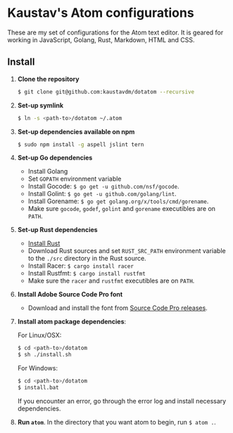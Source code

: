 # Kaustav's Atom configurations

These are my set of configurations for the Atom text editor. It is geared for working in JavaScript, Golang, Rust, Markdown, HTML and CSS.

## Install

1. **Clone the repository**

    ```bash
    $ git clone git@github.com:kaustavdm/dotatom --recursive
    ```

2. **Set-up symlink**

    ```bash
    $ ln -s <path-to>/dotatom ~/.atom
    ```

3. **Set-up dependencies available on npm**

    ```bash
    $ sudo npm install -g aspell jslint tern
    ```

4. **Set-up Go dependencies**

    - Install Golang
    - Set `GOPATH` environment variable
    - Install Gocode: `$ go get -u github.com/nsf/gocode`.
    - Install Golint: `$ go get -u github.com/golang/lint`.
    - Install Gorename: `$ go get golang.org/x/tools/cmd/gorename`.
    - Make sure `gocode`, `godef`, `golint` and `gorename` executibles are on `PATH`.

5. **Set-up Rust dependencies**

    - [Install Rust](https://www.rust-lang.org/install.html)
    - Download Rust sources and set `RUST_SRC_PATH` environment variable to the `./src` directory in the Rust source.
    - Install Racer: `$ cargo install racer`
    - Install Rustfmt: `$ cargo install rustfmt`
    - Make sure the `racer` and `rustfmt` executibles are on `PATH`.

6. **Install Adobe Source Code Pro font**

    - Download and install the font from [Source Code Pro releases](https://github.com/adobe-fonts/source-code-pro/releases/latest).

7. **Install atom package dependencies**:

    For Linux/OSX:

    ```bash
    $ cd <path-to>/dotatom
    $ sh ./install.sh
    ```

    For Windows:

    ```bash
    $ cd <path-to>/dotatom
    $ install.bat
    ```

    If you encounter an error, go through the error log and install necessary dependencies.

8. **Run `atom`**. In the directory that you want atom to begin, run `$ atom .`.
